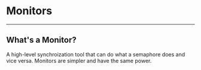 # Monitors
<hr>

## What's a Monitor?
A high-level synchroization tool that can do what a semaphore does and vice versa. Monitors are simpler and have the same power.